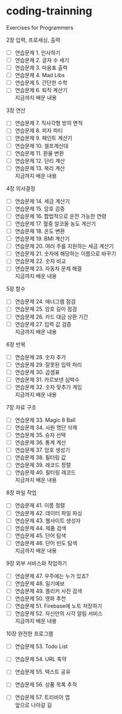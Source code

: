 # coding-trainning
Exercises for Programmers

2장 입력, 프로세싱, 출력   
- [ ] 연습문제 1. 인사하기   
- [ ] 연습문제 2. 글자 수 세기  
- [ ] 연습문제 3. 따옴표 출력  
- [ ] 연습문제 4. Mad Libs  
- [ ] 연습문제 5. 간단한 수학    
- [ ] 연습문제 6. 퇴직 계산기   
지금까지 배운 내용  

3장 연산 
- [ ] 연습문제 7. 직사각형 방의 면적  
- [ ] 연습문제 8. 피자 파티  
- [ ] 연습문제 9. 페인트 계산기  
- [ ] 연습문제 10. 셀프계산대  
- [ ] 연습문제 11. 환율 변환  
- [ ] 연습문제 12. 단리 계산  
- [ ] 연습문제 13. 복리 계산  
지금까지 배운 내용  

4장 의사결정  
- [ ] 연습문제 14. 세금 계산기  
- [ ] 연습문제 15. 암호 검증  
- [ ] 연습문제 16. 합법적으로 운전 가능한 연령  
- [ ] 연습문제 17. 혈중 알코올 농도 계산기 
- [ ] 연습문제 18. 온도 변환  
- [ ] 연습문제 19. BMI 계산기  
- [ ] 연습문제 20. 여러 주를 지원하는 세금 계산기  
- [ ] 연습문제 21. 숫자에 해당하는 이름으로 바꾸기  
- [ ] 연습문제 22. 숫자 비교  
- [ ] 연습문제 23. 자동차 문제 해결  
지금까지 배운 내용  

5장 함수 
- [ ] 연습문제 24. 애너그램 점검  
- [ ] 연습문제 25. 암호 길이 점검  
- [ ] 연습문제 26. 카드 대금 상환 기간  
- [ ] 연습문제 27. 입력 값 검증  
지금까지 배운 내용 

6장 반복 
- [ ] 연습문제 28. 숫자 추가  
- [ ] 연습문제 29. 잘못된 입력 처리  
- [ ] 연습문제 30. 곱셈표  
- [ ] 연습문제 31. 카르보넨 심박수  
- [ ] 연습문제 32. 숫자 맞추기 게임  
지금까지 배운 내용  

7장 자료 구조  
- [ ] 연습문제 33. Magic 8 Ball  
- [ ] 연습문제 34. 사원 명단 삭제  
- [ ] 연습문제 35. 승자 선택  
- [ ] 연습문제 36. 통계 계산  
- [ ] 연습문제 37. 암호 생성기  
- [ ] 연습문제 38. 필터링 값  
- [ ] 연습문제 39. 레코드 정렬  
- [ ] 연습문제 40. 필터링 레코드  
지금까지 배운 내용  

8장 파일 작업   
- [ ] 연습문제 41. 이름 정렬   
- [ ] 연습문제 42. 데이터 파일 파싱  
- [ ] 연습문제 43. 웹사이트 생성자  
- [ ] 연습문제 44. 제품 검색  
- [ ] 연습문제 45. 단어 탐색  
- [ ] 연습문제 46. 단어 빈도 탐색  
지금까지 배운 내용  

9장 외부 서비스와 작업하기  
- [ ] 연습문제 47. 우주에는 누가 있죠?  
- [ ] 연습문제 48. 일기예보  
- [ ] 연습문제 49. 플리커 사진 검색  
- [ ] 연습문제 50. 영화 추천  
- [ ] 연습문제 51. Firebase에 노트 저장하기  
- [ ] 연습문제 52. 자신만의 시각 알림 서비스  
지금까지 배운 내용  

10장 완전한 프로그램 
- [ ] 연습문제 53. Todo List  
- [ ] 연습문제 54. URL 축약  
- [ ] 연습문제 55. 텍스트 공유  
- [ ] 연습문제 56. 상품 목록 추적  
- [ ] 연습문제 57. 트리비아 앱  
앞으로 나아갈 길 

